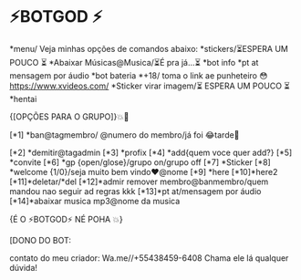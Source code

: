 # ⚡BOTGOD ⚡
*menu/ Veja minhas opções de comandos abaixo:
*stickers/⏳ESPERA UM POUCO ⏳
*Abaixar Músicas@Musica/⏳É pra já...⏳
*bot info 
*pt at mensagem por áudio 
*bot bateria 
*+18/ toma o link ae punheteiro 😳https://www.xvideos.com/ 
*Sticker virar imagem/⏳ ESPERA UM POUCO ⏳
*hentai


{[OPÇÕES PARA O GRUPO]}💥🤝


[*1] *ban@tagmembro/ @numero do membro/já foi 😂tarde👋

[*2] *demitir@tagadmin
[*3] *profix 
[*4] *add{quem voce quer add?}
[*5] *convite 
[*6] *gp {open/glose}/grupo on/grupo off 
[*7] *Sticker
[*8] *welcome {1/0}/seja muito bem vindo♥️@nome
[*9] *here
[*10]*here2 
[*11]*deletar/*del 
[*12]*admir remover membro@banmembro/quem mandou nao seguir ad regras kkk
[*13]*pt at/mensagem por áudio 
[*14]*abaixar musica mp3@nome da musica




{É O ⚡BOTGOD⚡ NÉ POHA 💥}

[DONO DO BOT:

contato do meu criador: Wa.me//+55438459-6408
Chama ele lá qualquer dúvida!


